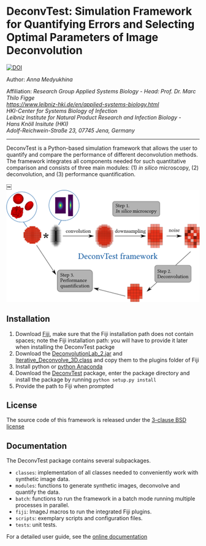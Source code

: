 # DeconvTest: Simulation Framework for Quantifying Errors and Selecting Optimal Parameters of Image Deconvolution

[![DOI](https://zenodo.org/badge/179464464.svg)](https://zenodo.org/badge/latestdoi/179464464)

Author: *Anna Medyukhina*

Affiliation: *Research Group Applied Systems Biology - Head: Prof. Dr. Marc Thilo Figge  
https://www.leibniz-hki.de/en/applied-systems-biology.html  
HKI-Center for Systems Biology of Infection  
Leibniz Institute for Natural Product Research and Infection Biology -  
Hans Knöll Insitute (HKI)  
Adolf-Reichwein-Straße 23, 07745 Jena, Germany*

---

DeconvTest is a Python-based simulation framework that allows the user to quantify and compare the
performance of different deconvolution methods. The framework integrates all components needed for such 
quantitative comparison and consists of three main modules: (1) *in silico* microscopy, 
(2) deconvolution, and (3) performance quantification. 

￼<img src="/docs/img/deconvtest_scheme.png" width="600">

## Installation

1. Download [Fiji](https://fiji.sc/#download), make sure that the Fiji installation path does not contain spaces; note the Fiji installation path: you will have to provide it later when installing the DeconvTest packge
1. Download the [DeconvolutionLab_2.jar](http://bigwww.epfl.ch/deconvolution/deconvolutionlab2/) and [Iterative_Deconvolve_3D.class](https://imagej.net/Iterative_Deconvolve_3D) and copy them to the plugins folder of Fiji
1. Install python or [python Anaconda](https://www.anaconda.com/distribution/)
1. Download the [DeconvTest](https://github.com/applied-systems-biology/DeconvTest/releases) package, enter the package directory and install the package by running ``python setup.py install``
1. Provide the path to Fiji when prompted

## License

The source code of this framework is released under the <a href="/LICENSE">3-clause BSD license</a>

## Documentation

The DeconvTest package contains several subpackages.

- `classes`: implementation of all classes needed to conveniently work with synthetic image data.
- `modules`: functions to generate synthetic images, deconvolve and quantify the data.
- `batch`: functions to run the framework in a batch mode running multiple processes in parallel.
- `fiji`: ImageJ macros to run the integrated Fiji plugins.
- `scripts`: exemplary scripts and configuration files.
- `tests`: unit tests.

For a detailed user guide, 
see the <a href="https://applied-systems-biology.github.io/DeconvTest/">online documentation</a>
